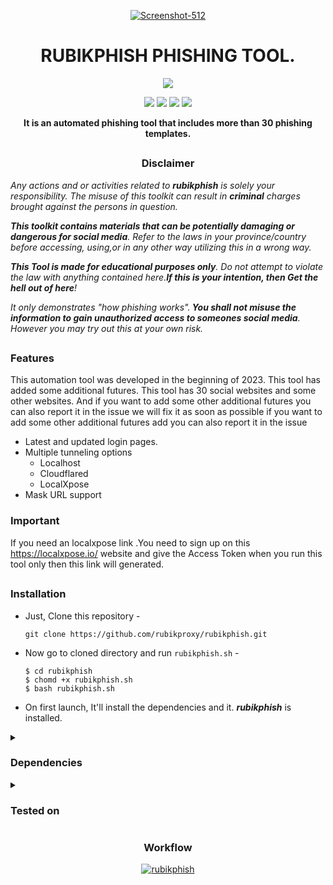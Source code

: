<!-- rubikphish -->

<p align="center">
  <a href="https://ibb.co/T0Lyrcv"><img src="https://i.ibb.co/94tPGn8/Screenshot-512.png" alt="Screenshot-512" border="0"></a>
</p>
<h1 align="center"><b>RUBIKPHISH PHISHING TOOL.</b></h1>

<p align="center">
  <img src="https://img.shields.io/badge/Version-2.3.1-green?style=for-the-badge">
</p>

<p align="center">
  <img src="https://img.shields.io/badge/Author-rubikproxy-blue?style=flat-square">
  <img src="https://img.shields.io/badge/Open%20Source-Yes-darkgreen?style=flat-square">
  <img src="https://img.shields.io/badge/Maintained%3F-Yes-lightblue?style=flat-square">
  <img src="https://img.shields.io/badge/Written%20In-Bash-darkcyan?style=flat-square">
</p>

<p align="center"><b>It is an automated phishing tool that includes more than 30 phishing templates.</b></p>

##

<h3><p align="center">Disclaimer</p></h3>

<i>Any actions and or activities related to <b>rubikphish</b> is solely your responsibility. The misuse of this toolkit can result in <b>criminal</b> charges brought against the persons in question.

<b>This toolkit contains materials that can be potentially damaging or dangerous for social media</b>. Refer to the laws in your province/country before accessing, using,or in any other way utilizing this in a wrong way.

<b> This Tool is made for educational purposes only</b>. Do not attempt to violate the law with anything contained here.<b>If this is your intention, then Get the hell out of here</b>!

 It only demonstrates "how phishing works".<b> You shall not misuse the information to gain unauthorized access to someones social media</b>. However you may try out this at your own risk.</i>
##

### Features
This automation tool was developed in the beginning of 2023. This tool has added some additional futures. This tool has 30 social websites and some other websites.  And if you want to add some other additional futures you can also report it in the issue we will fix it as soon as possible if you want to add some other additional futures add you can also report it in the issue
- Latest and updated login pages.
- Multiple tunneling options
  - Localhost
  - Cloudflared
  - LocalXpose
- Mask URL support 

### Important
If you need an localxpose link .You need to sign up on this https://localxpose.io/ website and give the  Access Token when you run this tool only then this link will generated.
##

### Installation

- Just, Clone this repository -
  ```
  git clone https://github.com/rubikproxy/rubikphish.git
  ```
- Now go to cloned directory and run `rubikphish.sh` -
  ```
  $ cd rubikphish
  $ chomd +x rubikphish.sh
  $ bash rubikphish.sh
  ```

- On first launch, It'll install the dependencies and it. ***rubikphish*** is installed.



<details>
  <summary><h3>Dependencies</h3></summary>
<b>rubikphish</b> requires following programs to run properly - 
- `git`
- `curl`
- `php`

> All the dependencies will be installed automatically when you run **rubikphish** for the first time.
</details>

<details>
  <summary><h3>Tested on</h3></summary>
- Ubuntu
- Debian
- Arch
- Manjaro
- Fedora
- Termux
- Kali Linux
</details>
<h3 align="center">Workflow</h3>

<p align="center">
  <a href="https://ibb.co/MRL7GLL"><img src="https://i.ibb.co/dQyDLyy/rubikphish.png" alt="rubikphish" border="0"></a>
</p>
